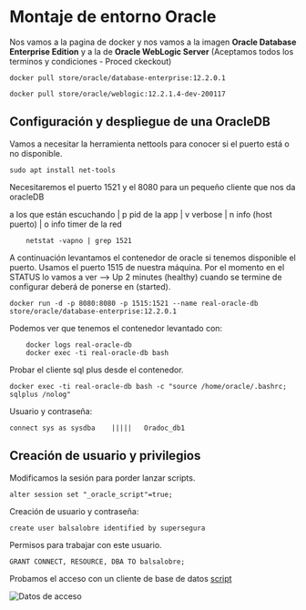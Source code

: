 # Montaje de entorno Oracle

Nos vamos a la pagina de docker y nos vamos a la imagen **Oracle Database Enterprise Edition** y a la de **Oracle WebLogic Server** (Aceptamos todos los terminos y condiciones - Proced ckeckout)

```docker pull store/oracle/database-enterprise:12.2.0.1```

```docker pull store/oracle/weblogic:12.2.1.4-dev-200117```

## Configuración y despliegue de una OracleDB

Vamos a necesitar la herramienta nettools para conocer si el puerto está o no disponible.

```sudo apt install net-tools```

Necesitaremos el puerto 1521 y el 8080 para un pequeño cliente que nos da oracleDB

a los que están escuchando | p pid de la app | v verbose | n info (host puerto) | o info timer de la red
``` netstat -vapno
    netstat -vapno | grep 1521
```
A continuación levantamos el contenedor de oracle si tenemos disponible el puerto. Usamos el puerto 1515 de nuestra máquina. Por el momento en el STATUS lo vamos a ver --> Up 2 minutes (healthy) cuando se termine de configurar deberá de ponerse en (started).

```docker run -d -p 8080:8080 -p 1515:1521 --name real-oracle-db store/oracle/database-enterprise:12.2.0.1```

Podemos ver que tenemos el contenedor levantado con:

```
    docker logs real-oracle-db
    docker exec -ti real-oracle-db bash
```

Probar el cliente sql plus desde el contenedor.

```docker exec -ti real-oracle-db bash -c "source /home/oracle/.bashrc; sqlplus /nolog"```

Usuario y contraseña:

```connect sys as sysdba    |||||   Oradoc_db1```

## Creación de usuario y privilegios

Modificamos la sesión para porder lanzar scripts.

```alter session set "_oracle_script"=true;```

Creación de usuario y contraseña:

```create user balsalobre identified by supersegura```

Permisos para trabajar con este usuario.

```GRANT CONNECT, RESOURCE, DBA TO balsalobre;```

Probamos el acceso con un cliente de base de datos [script](./insert_data.sql)

![Datos de acceso]( ./connection_data.png)



